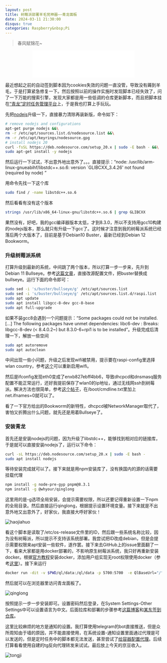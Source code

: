 ```yaml
---
layout: post
title: 树莓派部署羊毛党神器——青龙面板
date: 2024-03-11 21:30:00
disqus: true
categories: Raspberry&nbsp;Pi
---
```


> 春风赋锦花~

<center><iframe frameborder="no" border="0" marginwidth="0" marginheight="0" width=330 height=86 src="//music.163.com/outchain/player?type=2&id=27971441&auto=1&height=66"></iframe></center>

最近想起之前的自动签到脚本因为cookies失效的问题一直没管，导致没有薅到羊毛，于是打算紧急修复一下。然后按照以前的操作实施时发现脚本已经失效了，问了一下万能的搜索引擎，发现大家都是用一些低调的仓库更新脚本，而且把脚本挂在[“青龙”定时任务管理平台](https://github.com/whyour/qinglong)上，于是我也打算上手玩玩。

先把[nodejs](https://github.com/nodesource/distributions#debian-versions)升级一下，直接暴力清除再装新版，命令如下：

```bash
# remove nodejs and configurations
apt-get purge nodejs &&\
rm -r /etc/apt/sources.list.d/nodesource.list &&\
rm -r /etc/apt/keyrings/nodesource.gpg
# install nodejs 20
curl -fsSL https://deb.nodesource.com/setup_20.x | sudo -E bash - &&\
sudo apt-get install -y nodejs
```

然后运行一下试试，不出意外地出意外了。。。直接提示：“node: /usr/lib/arm-linux-gnueabihf/libstdc++.so.6: version `GLIBCXX_3.4.26' not found (required by node) ”

用命令先找一下这个库

```bash
sudo find / -name libstdc++.so.6
```

然后看看有没有这个版本

```bash
strings /usr/lib/x86_64-linux-gnu/libstdc++.so.6 | grep GLIBCXX
```

果然没有，好吧，我的gcc编译器版本太低，才到8.3.0，所以不支持用gcc10构建的nodejs版本，那么就只有升级一下gcc了。这时候才注意到我的树莓派系统已经落后两个大版本了，目前是基于Debian10 Buster，最新已经到Debian 12 Bookworm。

### 升级树莓派系统

打算升级到最新的系统，中间跳了两个版本，所以打算一步一步来，先升到Debian 11 Bullseye。参考[这篇文章](https://www.linuxuprising.com/2021/11/how-to-upgrade-raspberry-pi-os-10.html#:~:text=How%20to%20upgrade%20Raspberry%20Pi%20OS%2010%20Buster,OS%20from%20Buster%20to%20Bullseye.%20...%20More%20items)，直接改源配置文件，把buster替换成bullseye。运行下面的命令即可：

```bash
sudo sed -i 's/buster/bullseye/g' /etc/apt/sources.list
sudo sed -i 's/buster/bullseye/g' /etc/apt/sources.list.d/raspi.list
sudo apt update
sudo apt install libgcc-8-dev gcc-8-base
sudo apt full-upgrade
```

如果不装gcc8会遇到一个问题提示：“Some packages could not be installed. [...] The following packages have unmet dependencies: libc6-dev : Breaks: libgcc-8-dev (< 8.4.0.2~) but 8.3.0-6+rpi1 is to be installed”。升级完成后清理一下，解放一些空间

```bash
sudo apt autoremove
sudo apt autoclean
```

中间出现一些小问题，升级之后发现wifi被禁用，提示要在raspi-config里选择wlan country，参考[这个](https://blog.csdn.net/qq_37887537/article/details/118357015)可以重新启用wifi。

然后是ifconfig发现eth0变成了enxb827ebff4bb6，导致dhcpcd和dnsmasq服务配置不能正常运行，还好我提前保存了wlan0的ip地址，通过无线网ssh到树莓派。解决方法也很简单，参考[这个帖子](https://raspberrypi.stackexchange.com/questions/72346/there-is-no-eth0-when-i-input-ifconfig)，在/boot/cmdline.txt里加上net.ifnames=0就可以了。

看了一下官方给出的Bookworm的新特性，dhcpcd被NetworkManager取代了，害怕又折腾出什么问题，就先还是用着Bullseye了。

### 安装青龙

首先还是安装nodejs的问题，因为升级了libstdc++，能够找到相对应的链接库，于是就可以直接安装nodejs了，运行以下命令：

```bash
curl -sL https://deb.nodesource.com/setup_20.x | sudo -E bash -
sudo apt install nodejs
```

等待安装完成就可以了。接下来就是用npm安装库了，没有换国内的源的话需要挂载代理

```bash
npm install -g node-pre-gyp pnpm@8.3.1
npm install -g @whyour/qinglong
```

这里用的是-g选项全局安装，会提示需要权限，所以还要记得重新设置一下npm的全局目录。然后直接运行qinglong，根据提示设置环境变量。接下来就是不出意外地又出意外了，好家伙，我直接大呼好家伙！

![haojiahuo](../../../../assets/images/ql_haojiahuo.jpg)

看这个脚本是读取了/etc/os-release文件里的ID，然后跟一些系统名称比较，因为没有树莓派，所以提示不支持该系统部署。我尝试把ID改成debian，但是会提示需要权限来apt安装一些软件，遂作罢。接下来去GitHub上的issue里面翻了一下，看来大家都是用docker部署的，不影响原生树莓派系统，我只好再重新安装docker。根据[官方教程](https://docs.docker.com/engine/install/raspberry-pi-os/)安装docker，添加用户组实现无root权限使用docker（参考[这里](https://docs.docker.com/engine/install/linux-postinstall/#manage-docker-as-a-non-root-user)）。接下来运行

```bash
docker run -dit -v $PWD/ql/data:/ql/data -p 5700:5700  -e QlBaseUrl="/" -e QlPort="5700" --name qinglong   --hostname qinglongpi --restart unless-stopped whyour/qinglong:latest
```

然后就可以在浏览器里访问青龙面板了。

![qinglong](../../../../assets/images/ql_qinglong.jpg)

按照提示一步一步安装即可。设置密码然后登录，在System Settings-Other Settings中可以设置语言为中文。后面拉库和部署的步骤参考[这篇博客](https://blog.csdn.net/Blue_W_Blue/article/details/124271487)和[某东签到仓库](https://github.com/6dylan6/jdpro/tree/main)。

这里比较麻烦的地方是通知的设置。我打算使用telegram的bot直接推送，但是众所周知由于墙的原因，并不能直接使用，在系统设置-通知设置里面通过代理是可以发送的，但是定时任务中的脚本都无法发送，甚至尝试了[给容器配置代理](https://anthonysun256.github.io/docker-proxy-complete-solution/)。后续打算看看使用自建的tg反向代理转发来试试。最后放上今天的京豆收入。

![tongji](../../../../assets/images/ql_tongji.jpg)

